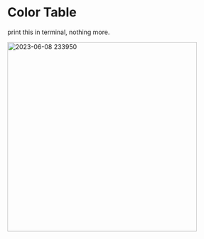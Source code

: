 # Color Table
print this in terminal, nothing more.

<img width="426" alt="2023-06-08 233950" src="https://github.com/8LWXpg/color_table/assets/105704427/f09f4855-1d56-4ff7-918d-1fde2b6344c2">
